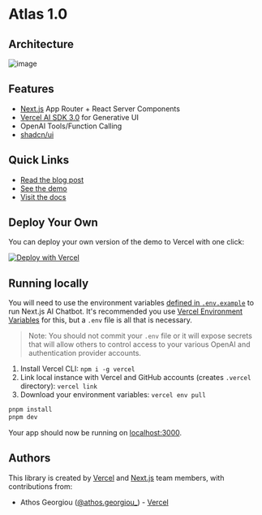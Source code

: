 # Atlas 1.0

## Architecture
![image](https://github.com/athrael-soju/next-ai-src/assets/25455658/3c1f3c78-f484-4bd2-8149-3f73312e0545)

## Features

- [Next.js](https://nextjs.org) App Router + React Server Components
- [Vercel AI SDK 3.0](https://sdk.vercel.ai/docs) for Generative UI
- OpenAI Tools/Function Calling
- [shadcn/ui](https://ui.shadcn.com)

## Quick Links

- [Read the blog post](https://vercel.com/blog/ai-sdk-3-generative-ui)
- [See the demo](https://sdk.vercel.ai/demo)
- [Visit the docs](https://sdk.vercel.ai/docs/concepts/ai-rsc)

## Deploy Your Own

You can deploy your own version of the demo to Vercel with one click:

[![Deploy with Vercel](https://vercel.com/button)](https://vercel.com/new/clone?repository-url=https%3A%2F%2Fgithub.com%2Fvercel%2Fai%2Fblob%2Fmain%2Fexamples%2Fnext-ai-rsc&env=OPENAI_API_KEY&envDescription=OpenAI%20API%20Key&envLink=https%3A%2F%2Fplatform.openai.com%2Fapi-keys)

## Running locally

You will need to use the environment variables [defined in `.env.example`](.env.example) to run Next.js AI Chatbot. It's recommended you use [Vercel Environment Variables](https://vercel.com/docs/projects/environment-variables) for this, but a `.env` file is all that is necessary.

> Note: You should not commit your `.env` file or it will expose secrets that will allow others to control access to your various OpenAI and authentication provider accounts.

1. Install Vercel CLI: `npm i -g vercel`
2. Link local instance with Vercel and GitHub accounts (creates `.vercel` directory): `vercel link`
3. Download your environment variables: `vercel env pull`

```bash
pnpm install
pnpm dev
```

Your app should now be running on [localhost:3000](http://localhost:3000/).

## Authors

This library is created by [Vercel](https://vercel.com) and [Next.js](https://nextjs.org) team members, with contributions from:

- Athos Georgiou ([@athos.georgiou\_](https://athosgeorgiou.com)) - [Vercel](https://linked.com/athosg)
